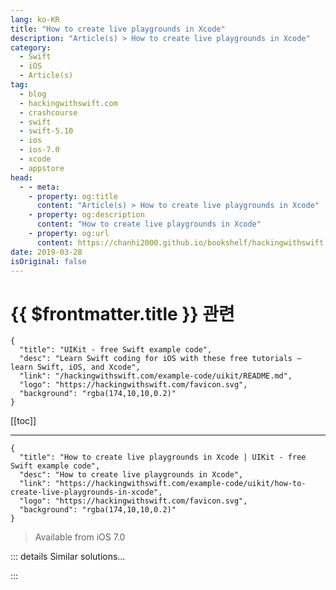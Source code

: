 ```yaml
---
lang: ko-KR
title: "How to create live playgrounds in Xcode"
description: "Article(s) > How to create live playgrounds in Xcode"
category:
  - Swift
  - iOS
  - Article(s)
tag: 
  - blog
  - hackingwithswift.com
  - crashcourse
  - swift
  - swift-5.10
  - ios
  - ios-7.0
  - xcode
  - appstore
head:
  - - meta:
    - property: og:title
      content: "Article(s) > How to create live playgrounds in Xcode"
    - property: og:description
      content: "How to create live playgrounds in Xcode"
    - property: og:url
      content: https://chanhi2000.github.io/bookshelf/hackingwithswift.com/example-code/uikit/how-to-create-live-playgrounds-in-xcode.html
date: 2019-03-28
isOriginal: false
---
```


# {{ $frontmatter.title }} 관련

```component VPCard
{
  "title": "UIKit - free Swift example code",
  "desc": "Learn Swift coding for iOS with these free tutorials – learn Swift, iOS, and Xcode",
  "link": "/hackingwithswift.com/example-code/uikit/README.md",
  "logo": "https://hackingwithswift.com/favicon.svg",
  "background": "rgba(174,10,10,0.2)"
}
```

[[toc]]

---

```component VPCard
{
  "title": "How to create live playgrounds in Xcode | UIKit - free Swift example code",
  "desc": "How to create live playgrounds in Xcode",
  "link": "https://hackingwithswift.com/example-code/uikit/how-to-create-live-playgrounds-in-xcode",
  "logo": "https://hackingwithswift.com/favicon.svg",
  "background": "rgba(174,10,10,0.2)"
}
```

> Available from iOS 7.0

<!-- TODO: 작성 -->

<!--
A reader emailed me to say they had enjoyed my books, and were considering applying for a scholarship to WWDC17. The process for this requires creating a live playground, and they were emailing to ask whether I had any tutorials on the process. 

Well, I don’t. Or at least *didn’t*, because I wrote this one just to help you get started if you’re considering applying for the scholarship as well.

First up, a few general pointers:

1. You need to be 13 years or older, and registered as an Apple developer.
<li>You need to be a student of any age, or a member/graduate from a STEM organization. 
<li>You must submit a Swift playground created by you, and only by you, demonstrating something interesting. I’m providing some example code below to help you start, but your finished submission must be your own work.
<li>Your playground must work entirely offline, and be no larger than 25MB when zipped.
<li>Apple will pay for your lodging in San Jose, your WWDC ticket, and your breakfast and lunch. You’re responsible for getting there and buying dinner.
<li>You can optionally write an essay (maximum 500 words) describing “how you've considered sharing your coding knowledge and enthusiasm for computer science with others” – but let’s face it, that’s basically required if you’re serious.

Before we dive into the code, there’s one last thing: I’m not the judge of the WWDC scholarship program, and I don’t even who the judges are, but if I *were* a judge I’d actively be looking for people from under-represented groups. Previous years have seen Apple specifically call out groups such as App Camp for Girls, Black Girls Code, Girl Develop It, and more.

OK, enough chat: let’s look at how to build a live playground using Xcode 10 and Swift 4.

Start by launching Xcode, then choosing “Get started with a playground”. Choose an iOS blank template then name it whatever you please.

By default, Playgrounds look like you’ll see below – big and empty. 

<img class="hws" src="/img/hws/example-code-294-1.png" alt="">

Before we write any code, you need to enable the assistant editor by pressing Alt+<kbd>Cmd</kbd>+Return, or clicking the small overlapping circles button near the top-right of your Xcode window. This splits your screen so that you have code on the left, and a live preview of your results on the right.

Right now we don’t have anything to preview, so Xcode should look like the below:

<img class="hws" src="/img/hws/example-code-294-2.png" alt="">

Tip: If your assistant editor is configured to appear below your code, you might find it easier to switch to a vertical layout for previewing reasons. Go to the View menu and choose Assistant Editor > Assistant Editors On Right.

The first thing we’re going to do is set up a simple table view so we can see something useful in the assistant editor.

Delete all the existing code line in the playground, and replace it with this:

```swift
import PlaygroundSupport
import UIKit

class WWDCMasterViewController: UITableViewController {
}
```

The first import is new, and gives us access to live playground previewing. It then creates a new class called `WWDCMasterViewController` based on `UITableViewController`. It won’t do much just yet, but that’s OK – we’re just making sure everything works.

After that class, we need to write some simple code to create and present our custom view controller. To make things a little more interesting, we’ll wrap it inside a navigation controller so we can push and pop a detail view later on. Add this code now:

```swift
let master = WWDCMasterViewController()
let nav = UINavigationController(rootViewController: master)
```

The last thing to do is connect that `nav` constant to the playground’s live view. We already imported the PlaygroundSupport framework, so that’s just one line of code:

```swift
PlaygroundPage.current.liveView = nav
```

All being well, Xcode will build and run that playground and show something inside the assistant editor: a large, empty table view.

<img class="hws" src="/img/hws/example-code-294-3.png" alt="">

There *is* a navigation bar at the top of the table view, but you can’t see it because it has the same color as the playground’s background.

So, let’s start by making the navigation bar a little more obvious – add this code to `WWDCMasterViewController`:

```swift
override func viewDidLoad() {
    title = "Reasons I should attend WWDC"
}
```

<img class="hws" src="/img/hws/example-code-294-4.png" alt="">

The navigation bar should now be visible, but of course the table view itself is still empty. To fix that, we need to think up some great reasons for you to attend WWDC. I’m sure you can think of a few (and perhaps you’ll even mention a few in your scholarship application!), but I’m going to give you a few to get you started.

We’re going to store all these reasons in a property of `WWDCMasterViewController`, so we can reference them in the table view. So, add this property to our class now:

```swift
var reasons = ["the labs are great", "the sessions teach new things", "the people are awesome", "the keynote rocks", "I must hug Joe Groff"]
```

We want our table view to show one of those reasons in each of its rows, so we can tell it to load as many rows as we have reasons. This is done by implementing the `numberOfRowsInSection` method, making it return `reasons.count`, like this:

```swift
override func tableView(_ tableView: UITableView, numberOfRowsInSection section: Int) -> Int {
    return reasons.count
}
```

When that code runs, you’ll probably get a large black screen in the assistant editor, along with lots of errors in the debug area. That’s OK: it’s just because we’ve told iOS we want lots of rows, but *haven’t* told iOS what’s *in* those rows.

To fix this problem, we need to implement the `cellForRowAt` method so that it grabs a reusable table view cell (or creates one if it doesn’t already exist), and configures it to show our Incredibly Awesome Reason for Attending WWDC.

Here’s the first part of the method – add this to the `WWDCMasterViewController` class:

```swift
override func tableView(_ tableView: UITableView, cellForRowAt indexPath: IndexPath) -> UITableViewCell {
    // attempt to dequeue a cell
    var cell: UITableViewCell!
    cell = tableView.dequeueReusableCell(withIdentifier: "Cell")

    if cell == nil {
        // none to dequeue – make a new one
        cell = UITableViewCell(style: .subtitle, reuseIdentifier: "Cell")
        cell?.accessoryType = .disclosureIndicator
    }

    // configure cell here

    return cell
}
```

That creates cells by hand because I’ve made it specifically request the `.subtitle` cell style to make things look a little more interesting.

That should fix our problem, and when the code runs now you ought to see five small disclosure arrows along the right edge of your table view. There’s no other content in there, but you can try clicking one of those five rows to see it highlight gray.

<img class="hws" src="/img/hws/example-code-294-5.png" alt="">

The next step is to list all our Totally Unbeatable Reasons for Attending WWDC, which is just a matter of pulling one item out of the table and drawing it inside the table view cell. Add this code where the `// configure cell here` comment is:

```swift
let reason = reasons[indexPath.row]
cell.detailTextLabel?.text = "I want to attend because \(reason)"
cell.textLabel?.text = "Reason #\(indexPath.row + 1)"
```

<img class="hws" src="/img/hws/example-code-294-6.png" alt="">

That’s our first view controller finished, but of course this is a *live* view so what we want to do is interact with the app at least a little. To demonstrate that, we’re going to create a second view controller that gets pushed on-screen from the first, and will show whichever Absolutely Foolproof Reason for attending WWDC was selected.

Start by adding this class directly after the existing `WWDCMasterViewController` class:

```swift
class WWDCDetailViewController: UIViewController {
    var message = ""
}
```

With that in place, you can present a second view controller by implementing the `didSelectRowAt` method in `WWDCMasterViewController`, like this:

```swift
override func tableView(_ tableView: UITableView, didSelectRowAt indexPath: IndexPath) {
    guard let text = tableView.cellForRow(at: indexPath)?.detailTextLabel?.text else { return }

    let detail = WWDCDetailViewController()
    detail.message = text
    navigationController?.pushViewController(detail, animated: true)
}
```

That pulls out the text from the cell that was tapped, creates a new detailed view controller, sets its `message` property to the cell text, then pushes it onto the navigation controller stack.

If you give it a try, you’ll see this sort of works, but looks wrong: a black screen is pushed onto the navigation controller, and the previous view controller doesn’t animate away correctly.

<img class="hws" src="/img/hws/example-code-294-7.gif" alt="">

To fix this, we need to tell `WWDCDetailViewController` how to load its view by adding a `loadView` method. This doesn’t need to do much: we’ll create an empty `UIView` with a white background color, and set a default title so there’s something in the navigation bar.

To make that work, add this code to the `WWDCDetailViewController` class now:

```swift
override func loadView() {
    title = "Please let me go!"
    view = UIView()
    view.backgroundColor = UIColor.white
}
```

When you try tapping a table cell now, the animation should look much better.

<img class="hws" src="/img/hws/example-code-294-8.gif" alt="">

The final step is to do something interesting with the detail view controller. We already set its `message` property, so let’s make that text display.

There are a number of ways you could do this, but Apple specifically calls out “technical accomplishment” and “creativity of ideas” in its scholarship details. Clearly I’m not going to do this for you (not least because it would disqualify you from entering!) but at the same time it would be rather dull of me just to show some fixed text in this demonstration.

So, while you’re here let’s learn something new: UIKit dynamics. This lets you attach physical properties to your UIKit views to make them move a little more naturally on the screen. 

To finish our detail view controller, we’re going to split the message up into individual words, make each word into a `UILabel`, then make those labels fall down our view using a gravity effect. Trust me: it’s easier than you think.

First, you need to add a property to `WWDCDetailViewController` that will store a reference to our `UIDynamicAnimator` object. This is what tracks our dynamic effects (“fall down with gravity”, “bounce off other things”) over time.

Add this property now:

```swift
var animator: UIDynamicAnimator?
```

Now for the fun part. When our view has finished loading fully and sized itself, we’re going to do the following:

1. Split our `message` property up into words.
<li>Create a new `UILabel` array, starting empty.
<li>Go over every word in our message, and convert it to a `UILabel` with a nice and large font.
<li>Position the word labels one above the other, in the horizontal center of the screen.
<li>Create a `UIGravityBehavior` object that’s attached to all our labels, and add that to our `animator` property.
<li>Create a `UICollisionBehavior` object that’s also attached to all our labels, and add that to our `animator` property as well.
<li>Make the collision behavior use view bounds as boundaries – i.e., make sure our views stay on the screen.

The easiest place to put this code is inside the `viewDidLayoutSubviews()` method, because at that point our main `UIView` will have its `frame` value set correctly.

So, to finish up you need to add one more method to `WWDCDetailViewController` – I’ve made the comments match my numbers above:

```swift
override func viewDidLayoutSubviews() {
    guard animator == nil else { return }

    // 1: split the message up into words
    let words = message.components(separatedBy: " ")

    // 2: create an empty array of labels
    var labels = [UILabel]()

    // 3: convert each word into a label
    for (index, word) in words.enumerated() {
        let label = UILabel()
        label.font = UIFont.preferredFont(forTextStyle: .title1)

        // 4: position the labels one above the other
        label.center = CGPoint(x: view.frame.midX, y: 50 + CGFloat(30 * index))
        label.text = word
        label.sizeToFit()
        view.addSubview(label)

        labels.append(label)
    }

    // 5: create a gravity behaviour for our labels
    let gravity = UIGravityBehavior(items: labels)
    animator = UIDynamicAnimator(referenceView: view)
    animator?.addBehavior(gravity)

    // 6: create a collision behavior for our labels
    let collisions = UICollisionBehavior(items: labels)

    // 7: give some boundaries for the collisions
    collisions.translatesReferenceBoundsIntoBoundary = true
    animator?.addBehavior(collisions)
}
```

Note: I added a `guard` statement in there so the method is run only once.

When you run the code now, you should be able to tap a row to see the words fall down and bounce around in the detail view controller – what’s not to like?

<img class="hws" src="/img/hws/example-code-294-9.gif" alt="">

So, at this point you have a table view, a navigation controller, a detail view being presented with animation, plus some UIKit dynamics – more than enough, I hope, to at least get you out of first gear when it comes to applying for a WWDC scholarship.

As a reminder, Apple really does want to see some sort of technical accomplishment and creativity – you’ve seen how to create an interactive live view here, but you should aim significantly higher. Don’t be afraid to use SpriteKit. Add your own images and audio (within the 25MB limit!). Try to make something delightful, no matter how small.

Good luck!

-->

::: details Similar solutions…

<!--
/example-code/games/how-to-create-a-spritekit-texture-atlas-in-xcode">How to create a SpriteKit texture atlas in Xcode 
/example-code/xcode/how-to-load-assets-from-xcode-asset-catalogs">How to load assets from Xcode asset catalogs 
/example-code/xcode/how-to-create-exception-breakpoints-in-xcode">How to create exception breakpoints in Xcode 
/example-code/xcode/how-to-debug-view-layouts-in-xcode">How to debug view layouts in Xcode 
/example-code/xcode/how-to-make-xcode-play-sounds-while-debugging">How to make Xcode play sounds while debugging</a>
-->

:::

